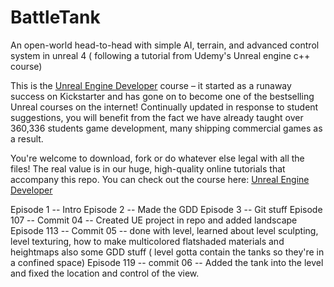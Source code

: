 # BattleTank
An open-world head-to-head with simple AI, terrain, and advanced control system in unreal 4 ( following a tutorial from Udemy's Unreal engine c++ course)  

This is the [Unreal Engine Developer]( http://gdev.tv/urcgithub) course – it started as a runaway success on Kickstarter and has gone on to become one of the bestselling Unreal courses on the internet! Continually updated in response to student suggestions, you will benefit from the fact we have already taught over 360,336 students game development, many shipping commercial games as a result.

You're welcome to download, fork or do whatever else legal with all the files! The real value is in our huge, high-quality online tutorials that accompany this repo. You can check out the course here: [Unreal Engine Developer]( http://gdev.tv/urcgithub)


Episode 1 -- Intro
Episode 2 -- Made the GDD
Episode 3 -- Git stuff
Episode 107 -- Commit 04 --  Created UE project in repo and added landscape
Episode 113 -- Commit 05 -- done with level, learned about level sculpting, level texturing, how to make multicolored flatshaded materials and heightmaps also some GDD stuff ( level gotta contain the tanks so they're in a confined space)
Episode 119 -- commit 06 -- Added the tank into the level and fixed the location and control of the view.